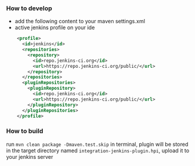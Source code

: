 ### How to develop

* add the following content to your maven settings.xml
* active jenkins profile on your ide

```xml
    <profile>
      <id>jenkins</id>
      <repositories>
        <repository>
          <id>repo.jenkins-ci.org</id>
          <url>https://repo.jenkins-ci.org/public/</url>
        </repository>
      </repositories>
      <pluginRepositories>
        <pluginRepository>
          <id>repo.jenkins-ci.org</id>
          <url>https://repo.jenkins-ci.org/public/</url>
        </pluginRepository>
      </pluginRepositories>
    </profile>
 ```

### How to build

run `mvn clean package -Dmaven.test.skip` in terminal, plugin will be stored in the target directory named `integration-jenkins-plugin.hpi`, upload it to your jenkins server 
